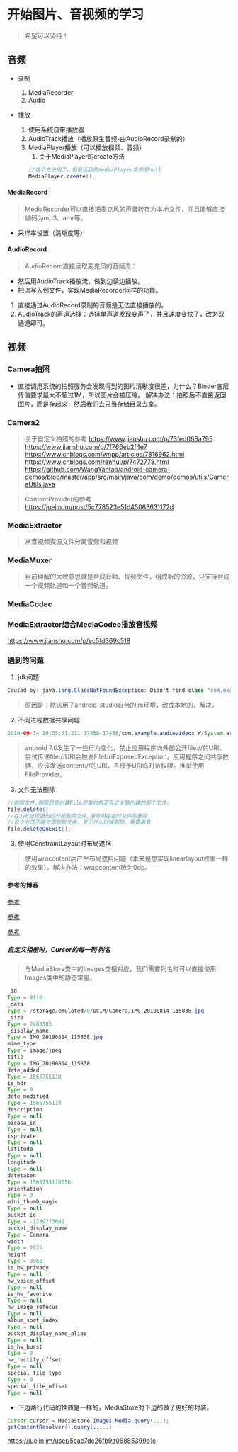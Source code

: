 # 开始图片、音视频的学习
>希望可以坚持！

## 音频

* 录制
    1. MediaRecorder
    2. Audio

* 播放
    1. 使用系统自带播放器
    2. AudioTrack播放（播放原生音频-由AudioRecord录制的）
    3. MediaPlayer播放（可以播放视频、音频）
        1. 关于MediaPlayer的create方法
        ```java
        //这个方法用了，但是返回的mediaPlayer实例是null
        MediaPlayer.create();
        ```

#### MediaRecord
>MediaRecorder可以直接把麦克风的声音转存为本地文件，并且能够直接编码为mp3、amr等。

* 采样率设置（清晰度等）


#### AudioRecord
>AudioRecord直接读取麦克风的音频流：
* 然后用AudioTrack播放流，做到边读边播放。
* 把流写入到文件，实现MediaRecorder同样的功能。
 
1. 直接通过AudioRecord录制的音频是无法直接播放的。
2. AudioTrack的声道选择：选择单声道发现变声了，并且速度变快了，改为双通道即可。

## 视频

### Camera拍照

* 直接调用系统的拍照服务会发现得到的图片清晰度很差，为什么？Binder底层传值要求最大不超过1M，所以图片会被压缩。
    解决办法：拍照后不直接返回图片，而是存起来，然后我们去只当存储目录去拿。
    
### Camera2
>关于自定义拍照的参考
https://www.jianshu.com/p/73fed068a795
https://www.jianshu.com/p/7f766eb2f4e7
https://www.cnblogs.com/wnpp/articles/7816962.html
https://www.cnblogs.com/renhui/p/7472778.html
https://github.com/WangYantao/android-camera-demos/blob/master/app/src/main/java/com/demo/demos/utils/CameraUtils.java

>ContentProvider的参考
https://juejin.im/post/5c778523e51d45063631172d

### MediaExtractor
>从音视频资源文件分离音频和视频

### MediaMuxer
>目前理解的大致意思就是合成音频、视频文件，组成新的资源，只支持合成一个视频轨道和一个音频轨道。
### MediaCodec

### MediaExtractor结合MediaCodec播放音视频
https://www.jianshu.com/p/ec5fd369c518

### 遇到的问题
1. jdk问题
```java
Caused by: java.lang.ClassNotFoundException: Didn't find class "com.example.audiovideox.MainActivity" on path: DexPathList[[zip file "/data/app/com.example.audiovideox-1/base.apk"],nativeLibraryDirectories=[/data/app/com.example.audiovideox-1/lib/arm64, /system/lib64, /vendor/lib64]]
```
>原因是：默认用了android-studio自带的jre环境，改成本地的，解决。

2. 不同进程数据共享问题
```java
2019-09-14 10:35:31.211 17458-17458/com.example.audiovideox W/System.err: android.os.FileUriExposedException: file:///storage/emulated/0/Android/data/com.example.audiovideox/files/mounted/1568428475196423258879.amr exposed beyond app through Intent.getData()
```
>android 7.0发生了一些行为变化，禁止应用程序向外部公开file://的URI。尝试传递file://URI会触发FileUriExposedException。应用程序之间共享数据，应该发送content://的URI，且授予URI临时访权限。推举使用FileProvider。

3. 文件无法删除
```java
//删除文件,删除的是创建File对象时指定与之关联创建的那个文件.
file.delete()
//在JVM进程退出的时候删除文件,通常用在临时文件的删除.
//这个方法不能立即删除文件，至于什么时候删除，需要再看
file.deleteOnExit();
```
3. 使用ConstraintLayout时布局遮挡
>使用wracontent后产生布局遮挡问题（本来是想实现linearlayout权重一样的效果）。解决办法：wrapcontent改为0dp。



#### 参考的博客
[参考](https://www.cnblogs.com/renhui/p/7452572.html)

[参考](https://www.cnblogs.com/elesos/p/7644597.html)

[参考](https://blog.51cto.com/ticktick)


##### 自定义相册时，Cursor的每一列 列名
>与MediaStore类中的Images类相对应，我们需要列名时可以直接使用Images类中的静态常量。
```java
_id
Type = 9110
_data
Type = /storage/emulated/0/DCIM/Camera/IMG_20190814_115838.jpg
_size
Type = 2483385
_display_name
Type = IMG_20190814_115838.jpg
mime_type
Type = image/jpeg
title
Type = IMG_20190814_115838
date_added
Type = 1565755118
is_hdr
Type = 0
date_modified
Type = 1565755118
description
Type = null
picasa_id
Type = null
isprivate
Type = null
latitude
Type = null
longitude
Type = null
datetaken
Type = 1565755118056
orientation
Type = 0
mini_thumb_magic
Type = null
bucket_id
Type = -1739773001
bucket_display_name
Type = Camera
width
Type = 2976
height
Type = 3968
is_hw_privacy
Type = null
hw_voice_offset
Type = null
is_hw_favorite
Type = null
hw_image_refocus
Type = null
album_sort_index
Type = null
bucket_display_name_alias
Type = null
is_hw_burst
Type = 0
hw_rectify_offset
Type = null
special_file_type
Type = 0
special_file_offset
Type = null
```

* 下边两行代码的性质是一样的，MediaStore对下边的做了更好的封装。
```java
Cursor cursor = MediaStore.Images.Media.query(...);
getContentResolver().query(.....)
```
https://juejin.im/user/5cac7dc26fb9a06885399b1c